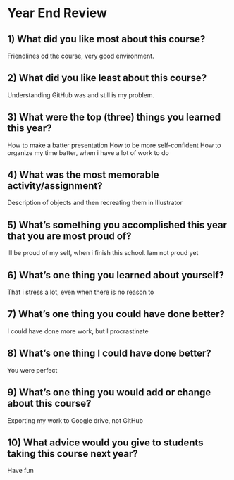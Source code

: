 # Year End Review

## 1) What did you like most about this course?
Friendlines od the course, very good environment.
## 2) What did you like least about this course?
Understanding GitHub was and still is my problem.
## 3) What were the top (three) things you learned this year?
How to make a batter presentation
How to be more self-confident
How to organize my time batter, when i have a lot of work to do
## 4) What was the most memorable activity/assignment?
Description of objects and then recreating them in Illustrator
## 5) What’s something you accomplished this year that you are most proud of?
Ill be proud of my self, when i finish this school. Iam not proud yet
## 6) What’s one thing you learned about yourself?
That i stress a lot, even when there is no reason to
## 7) What’s one thing you could have done better?
I could have done more work, but I procrastinate
## 8) What’s one thing I could have done better?
You were perfect
## 9) What’s one thing you would add or change about this course?
Exporting my work to Google drive, not GitHub
## 10) What advice would you give to students taking this course next year?
Have fun
